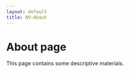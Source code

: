 ```yaml
---
layout: default
title: NV:About
---
```


# About page

This page contains some descriptive materials.

